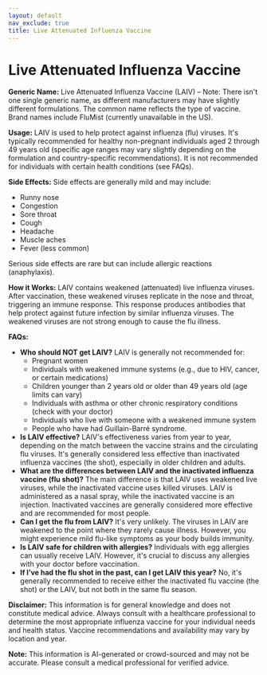 ```yaml
---
layout: default
nav_exclude: true
title: Live Attenuated Influenza Vaccine
---
```


# Live Attenuated Influenza Vaccine

**Generic Name:**  Live Attenuated Influenza Vaccine (LAIV) –  Note: There isn't one single generic name, as different manufacturers may have slightly different formulations.  The common name reflects the type of vaccine.  Brand names include FluMist (currently unavailable in the US).

**Usage:**  LAIV is used to help protect against influenza (flu) viruses.  It's typically recommended for healthy non-pregnant individuals aged 2 through 49 years old (specific age ranges may vary slightly depending on the formulation and country-specific recommendations).  It is not recommended for individuals with certain health conditions (see FAQs).

**Side Effects:**  Side effects are generally mild and may include:

* Runny nose
* Congestion
* Sore throat
* Cough
* Headache
* Muscle aches
* Fever (less common)

Serious side effects are rare but can include allergic reactions (anaphylaxis).

**How it Works:** LAIV contains weakened (attenuated) live influenza viruses.  After vaccination, these weakened viruses replicate in the nose and throat, triggering an immune response. This response produces antibodies that help protect against future infection by similar influenza viruses.  The weakened viruses are not strong enough to cause the flu illness.

**FAQs:**

* **Who should NOT get LAIV?**  LAIV is generally not recommended for:
    * Pregnant women
    * Individuals with weakened immune systems (e.g., due to HIV, cancer, or certain medications)
    * Children younger than 2 years old or older than 49 years old (age limits can vary)
    * Individuals with asthma or other chronic respiratory conditions (check with your doctor)
    * Individuals who live with someone with a weakened immune system
    * People who have had Guillain-Barré syndrome.
* **Is LAIV effective?** LAIV's effectiveness varies from year to year, depending on the match between the vaccine strains and the circulating flu viruses.  It's generally considered less effective than inactivated influenza vaccines (the shot), especially in older children and adults.
* **What are the differences between LAIV and the inactivated influenza vaccine (flu shot)?** The main difference is that LAIV uses weakened live viruses, while the inactivated vaccine uses killed viruses.  LAIV is administered as a nasal spray, while the inactivated vaccine is an injection.  Inactivated vaccines are generally considered more effective and are recommended for most people.
* **Can I get the flu from LAIV?**  It's very unlikely. The viruses in LAIV are weakened to the point where they rarely cause illness. However, you might experience mild flu-like symptoms as your body builds immunity.
* **Is LAIV safe for children with allergies?**  Individuals with egg allergies can usually receive LAIV. However, it's crucial to discuss any allergies with your doctor before vaccination.
* **If I’ve had the flu shot in the past, can I get LAIV this year?**  No, it's generally recommended to receive either the inactivated flu vaccine (the shot) or the LAIV, but not both in the same flu season.


**Disclaimer:** This information is for general knowledge and does not constitute medical advice.  Always consult with a healthcare professional to determine the most appropriate influenza vaccine for your individual needs and health status.  Vaccine recommendations and availability may vary by location and year.


**Note:** This information is AI-generated or crowd-sourced and may not be accurate. Please consult a medical professional for verified advice.